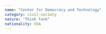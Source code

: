 ```yaml
---
name: "Center for Democracy and Technology"
category: civil-society
nature: "Think tank"
nationality: USA
---
```

    